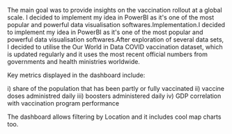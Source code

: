 The main goal was to provide insights on the vaccination rollout at a global scale.
I decided to implement my idea in PowerBI as it's one of the most popular and powerful data visualisation softwares.Implementation.I decided to implement my idea in PowerBI as it's one 
of the most popular and powerful data visualisation softwares.After exploration of several data sets, I decided to utilise the Our World in Data COVID vaccination dataset, 
which is updated regularly and it uses the most recent official numbers from governments and health ministries worldwide.


Key metrics displayed in the dashboard include:

i) share of the population that has been partly or fully vaccinated
ii) vaccine doses administred daily
iii) boosters administered daily
iv) GDP correlation with vaccination program performance


The dashboard allows filtering by Location and it includes cool map charts too.
